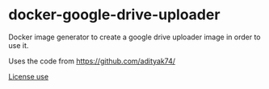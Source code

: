 # docker-google-drive-uploader
Docker image generator to create a google drive uploader image in order to use it.

Uses the code from https://github.com/adityak74/

 [License use](./LICENSE.md) 